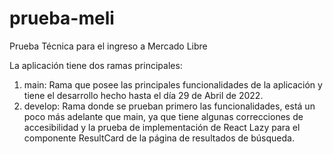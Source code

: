 # prueba-meli
Prueba Técnica para el ingreso a Mercado Libre

La aplicación tiene dos ramas principales:

1. main: Rama que posee las principales funcionalidades de la aplicación y tiene el desarrollo hecho hasta el día 29 de Abril de 2022.
2. develop: Rama donde se prueban primero las funcionalidades, está un poco más adelante que main, ya que tiene algunas correcciones de accesibilidad y la prueba de implementación de React Lazy para el componente ResultCard de la página de resultados de búsqueda.
